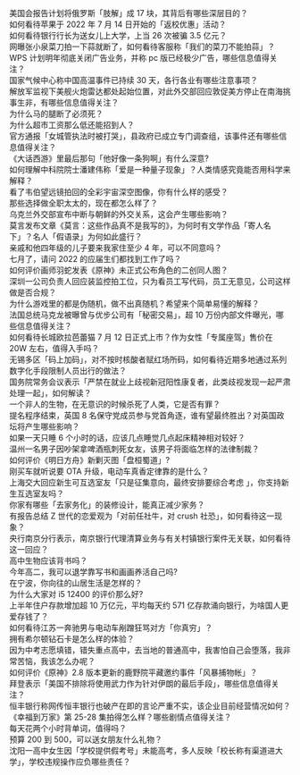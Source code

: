 美国会报告计划将俄罗斯「肢解」成 17 块，其背后有哪些深层目的？  
如何看待苹果于 2022 年 7 月 14 日开始的「返校优惠」活动？  
如何看待银行行长为送女儿上大学，上当 26 次被骗 3.5 亿元？  
网曝张小泉菜刀拍一下蒜就断了，如何看待客服称「我们的菜刀不能拍蒜」？  
WPS 计划明年彻底关闭广告业务，并称 pc 版已经极少广告，哪些信息值得关注？  
国家气候中心称中国高温事件已持续 30 天，各行各业有哪些注意事项？  
解放军监视下美舰火炮雷达都处起始位置，对此外交部回应敦促美方停止在南海挑事生非，有哪些信息值得关注？  
为什么马的腿断了必须死？  
为什么超市工资那么低还能招到人？  
官方通报「女城管执法时被打哭」，县政府已成立专门调查组，该事件还有哪些信息值得关注？  
《大话西游》里最后那句「他好像一条狗啊」有什么深意?  
如何理解中科院院士潘建伟称「爱是一种量子现象」？人类情感究竟能否用科学来解释？  
看了韦伯望远镜拍回的全彩宇宙深空图像，你有什么样的感受？  
那些选择做全职太太的，现在都怎么样了？  
乌克兰外交部宣布中断与朝鲜的外交关系，这会产生哪些影响？  
莫言发布文章《莫言：这些作品真不是我写的》，为何时有文学作品「寄人名下」？名人「假语录」为何如此盛行？  
亲戚和他四年级的儿子要来我家住至少 4 年，可以不同意吗？  
七月了，请问 2022 的应届生们都找到工作了吗？  
如何评价画师羽蛇发表《原神》未正式公布角色的二创同人图？  
深圳一公司负责人回应装监控拍工位，只为看员工写代码，员工无意见，公司这样做是否合规？  
为什么游戏里的都是伪随机，做不出真随机？希望来个简单易懂的解释？  
法国总统马克龙被曝曾与优步公司有「秘密交易」，超 10 万份内部文件曝光，哪些信息值得关注？  
如何看待长城欧拉芭蕾猫 7 月 12 日正式上市？作为女性「专属座驾」售价在 20W 左右，值得入手吗？  
无锡多区「码上加码」，对不按时核酸者赋红场所码，如何看待近期多地通过系列数字化手段限制人员出行的做法？  
国务院常务会议表示「严禁在就业上歧视新冠阳性康复者，此类歧视发现一起严肃处理一起」，如何解读？  
一个非人的生物，在无意识的时候杀死了人类，它是否有罪？  
提名程序结束，英国 8 名保守党成员参与党首角逐，谁有望最终胜出？对英国政坛将产生哪些影响？  
如果一天只睡 6 个小时的话，应该几点睡觉几点起床精神相对较好？  
温州一名男子因吵架拿啤酒瓶刺死女友，该男子将面临怎样的法律制裁？  
如何评价《明日方舟》新剿灭图「盘桓蜀道」?  
刚买车就听说要 OTA 升级，电动车真香定律靠的是什么？  
上海交大回应新生可互选室友「只是征集意向，最终安排要综合考虑 」，你支持新生互选室友吗？  
你家有哪些「去家务化」的装修设计，能真正减少家务？  
有报告总结 Z 世代的恋爱观为「对前任社牛，对 crush 社恐」，如何看待这一现象？  
央行南京分行表示，南京银行代理清算业务与有关村镇银行案件无关联，如何看待这一回应？  
高中生物应该背书吗？  
今年高二，我可以退学靠写书和画画养活自己吗?  
在宁波，你向往的山居生活是怎样的？  
为什么大家对 i5 12400 的评价那么好?  
上半年住户存款增加超 10 万亿元，平均每天约 571 亿存款涌向银行，为啥国人更爱存钱了？  
如何看待江苏一奔驰男与电动车剐蹭狂骂对方「你真穷」？  
拥有希尔顿钻石卡是怎么样的体验？  
因为中考志愿填错，错失重点高中，去当地的普通高中，我害怕自己会堕落，我非常苦恼，我该怎么办呢？  
如何评价《原神》2.8 版本更新的鹿野院平藏邀约事件「风暴捕物帐」？  
拜登表示「美国不排除将使用武力作为针对伊朗的最后手段」，哪些信息值得关注？  
恒丰银行称网传恒丰银行也破产在即的言论严重不实，该企业目前经营情况如何？  
《幸福到万家》第 25-28 集拍得怎么样？哪些剧情点值得关注？  
每天花两个小时背单词，值得吗？  
预算 200 到 500，可以送女朋友什么礼物？  
沈阳一高中女生因「学校提供假考号」未能高考，多人反映「校长称有渠道进大学」，学校违规操作应负哪些责任？  
